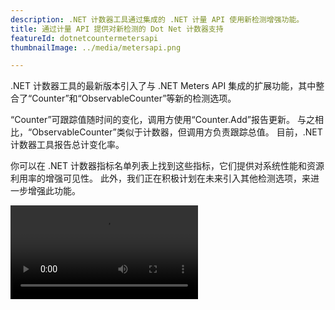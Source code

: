 ```yaml
---
description: .NET 计数器工具通过集成的 .NET 计量 API 使用新检测增强功能。
title: 通过计量 API 提供对新检测的 Dot Net 计数器支持
featureId: dotnetcountermetersapi
thumbnailImage: ../media/metersapi.png

---
```


.NET 计数器工具的最新版本引入了与 .NET Meters API 集成的扩展功能，其中整合了“Counter”和“ObservableCounter”等新的检测选项。

“Counter”可跟踪值随时间的变化，调用方使用“Counter<T>.Add”报告更新。 与之相比，“ObservableCounter”类似于计数器，但调用方负责跟踪总值。 目前，.NET 计数器工具报告总计变化率。

你可以在 .NET 计数器指标名单列表上找到这些指标，它们提供对系统性能和资源利用率的增强可见性。 此外，我们正在积极计划在未来引入其他检测选项，来进一步增强此功能。

![Dot Net 计数器计量 API](../media/DotNetCounter-MetersApi.mp4 "Dot Net 计数器计量 API")

